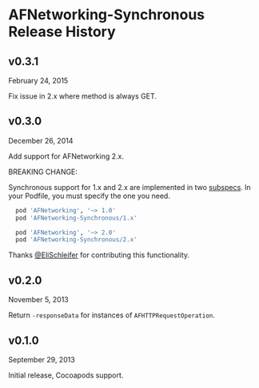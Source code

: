 # AFNetworking-Synchronous Release History

## v0.3.1
February 24, 2015

Fix issue in 2.x where method is always GET.


## v0.3.0
December 26, 2014

Add support for AFNetworking 2.x.

BREAKING CHANGE:

Synchronous support for 1.x and 2.x are implemented in two [subspecs][].
In your Podfile, you must specify the one you need.

```rb
  pod 'AFNetworking', '~> 1.0'
  pod 'AFNetworking-Synchronous/1.x'
```

```rb
  pod 'AFNetworking', '~> 2.0'
  pod 'AFNetworking-Synchronous/2.x'
```

Thanks [@EliSchleifer][] for contributing this functionality.


## v0.2.0
November 5, 2013

Return `-responseData` for instances of `AFHTTPRequestOperation`.


## v0.1.0
September 29, 2013

Initial release, Cocoapods support.


[subspecs]: http://guides.cocoapods.org/syntax/podspec.html#subspec
[@EliSchleifer]: https://github.com/EliSchleifer

